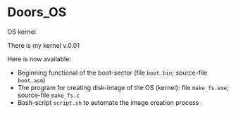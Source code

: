 # Doors_OS
OS kernel

There is my kernel v.0.01

Here is now available:
- Beginning functional of the boot-sector (file `boot.bin`; source-file `boot.asm`)
- The program for creating disk-image of the OS (kernel): file `make_fs.exe`; source-file `make_fs.c`
- Bash-script `script.sh` to automate the image creation process
